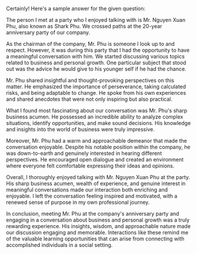 Certainly! Here's a sample answer for the given question:

The person I met at a party who I enjoyed talking with is Mr. Nguyen Xuan Phu, also known as Shark Phu. We crossed paths at the 20-year anniversary party of our company.

As the chairman of the company, Mr. Phu is someone I look up to and respect. However, it was during this party that I had the opportunity to have a meaningful conversation with him. We started discussing various topics related to business and personal growth. One particular subject that stood out was the advice he would give to his younger self if he had the chance.

Mr. Phu shared insightful and thought-provoking perspectives on this matter. He emphasized the importance of perseverance, taking calculated risks, and being adaptable to change. He spoke from his own experiences and shared anecdotes that were not only inspiring but also practical.

What I found most fascinating about our conversation was Mr. Phu's sharp business acumen. He possessed an incredible ability to analyze complex situations, identify opportunities, and make sound decisions. His knowledge and insights into the world of business were truly impressive.

Moreover, Mr. Phu had a warm and approachable demeanor that made the conversation enjoyable. Despite his notable position within the company, he was down-to-earth and genuinely interested in hearing different perspectives. He encouraged open dialogue and created an environment where everyone felt comfortable expressing their ideas and opinions.

Overall, I thoroughly enjoyed talking with Mr. Nguyen Xuan Phu at the party. His sharp business acumen, wealth of experience, and genuine interest in meaningful conversations made our interaction both enriching and enjoyable. I left the conversation feeling inspired and motivated, with a renewed sense of purpose in my own professional journey.

In conclusion, meeting Mr. Phu at the company's anniversary party and engaging in a conversation about business and personal growth was a truly rewarding experience. His insights, wisdom, and approachable nature made our discussion engaging and memorable. Interactions like these remind me of the valuable learning opportunities that can arise from connecting with accomplished individuals in a social setting.